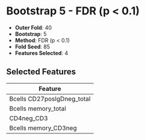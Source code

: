 # Bootstrap 5 - FDR (p < 0.1)

- **Outer Fold**: 40
- **Bootstrap**: 5
- **Method**: FDR (p < 0.1)
- **Fold Seed**: 85
- **Features Selected**: 4

## Selected Features

| Feature |
|---------|
| Bcells CD27posIgDneg_total |
| Bcells memory_total |
| CD4neg_CD3 |
| Bcells memory_CD3neg |
